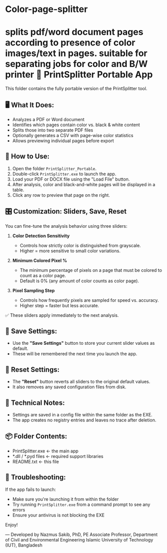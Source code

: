 # Color-page-splitter
splits pdf/word document pages according to presence of color images/text in pages. suitable for separating jobs for color and B/W printer
📄 PrintSplitter Portable App
=============================

This folder contains the fully portable version of the PrintSplitter tool.

🖥️ What It Does:
-----------------
- Analyzes a PDF or Word document
- Identifies which pages contain color vs. black & white content
- Splits those into two separate PDF files
- Optionally generates a CSV with page-wise color statistics
- Allows previewing individual pages before export

🚀 How to Use:
--------------
1. Open the folder `PrintSplitter_Portable`.
2. Double-click `PrintSplitter.exe` to launch the app.
3. Load your PDF or DOCX file using the "Load File" button.
4. After analysis, color and black-and-white pages will be displayed in a table.
5. Click any row to preview that page on the right.

🎛️ Customization: Sliders, Save, Reset
--------------------------------------

You can fine-tune the analysis behavior using three sliders:

1. **Color Detection Sensitivity**
   - Controls how strictly color is distinguished from grayscale.
   - Higher = more sensitive to small color variations.

2. **Minimum Colored Pixel %**
   - The minimum percentage of pixels on a page that must be colored to count as a color page.
   - Default is 0% (any amount of color counts as color page).

3. **Pixel Sampling Step**
   - Controls how frequently pixels are sampled for speed vs. accuracy.
   - Higher step = faster but less accurate.

✅ These sliders apply immediately to the next analysis.

💾 Save Settings:
-----------------
- Use the **"Save Settings"** button to store your current slider values as default.
- These will be remembered the next time you launch the app.

🔄 Reset Settings:
------------------
- The **"Reset"** button reverts all sliders to the original default values.
- It also removes any saved configuration files from disk.

📂 Technical Notes:
-------------------
- Settings are saved in a config file within the same folder as the EXE.
- The app creates no registry entries and leaves no trace after deletion.

📦 Folder Contents:
-------------------
- PrintSplitter.exe       ← the main app
- *.dll / *.pyd files     ← required support libraries
- README.txt              ← this file

🧰 Troubleshooting:
-------------------
If the app fails to launch:
- Make sure you're launching it from within the folder
- Try running `PrintSplitter.exe` from a command prompt to see any errors
- Ensure your antivirus is not blocking the EXE

Enjoy!

— Developed by Nazmus Sakib, PhD, PE
  Associate Professor, Department of Civil and Environmental Engineering
  Islamic University of Technology (IUT), Bangladesh
